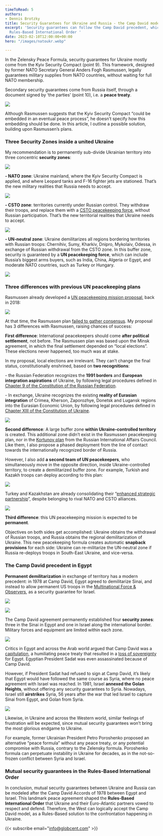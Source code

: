 ```yaml
---
timeToRead: 5
authors:
- Dennis Brotzky
title: Security Guarantees for Ukraine and Russia - the Camp David model
excerpt: 'Security guarantees can follow the Camp David precedent, which shaped the
  Rules-Based International Order '
date: 2023-02-10T12:00:00+00:00
hero: "/images/natoukr.webp"

---
```

In the Zelensky Peace Formula, security guarantees for Ukraine mostly come from the Kyiv Security Compact (point 9). This framework, designed by former NATO Secretary General Anders Fogh Rasmussen, legally guarantees military supplies from NATO countries, without waiting for full NATO membership.

Secondary security guarantees come from Russia itself, through a document signed by ‘the parties’ (point 10), i.e. a **peace treaty**.

![](https://cdn-images-1.medium.com/max/800/0*TJ8-ummSYQTq4B6Y.jpeg)

Although Rasmussen suggests that the Kyiv Security Compact “could be embedded in an eventual peace process”, he doesn’t specify how this embedding should be done. In this article, I outline a possible solution, building upon Rasmussen’s plans.

### Three Security Zones inside a united Ukraine

My recommendation is to permanently sub-divide Ukrainian territory into three concentric **security zones**:

![](https://cdn-images-1.medium.com/max/800/0*gBgACElfT4mPCn2O.jpeg)

**- NATO zone**: Ukraine mainland, where the Kyiv Security Compact is applied, and where Leopard tanks and F-16 fighter jets are stationed. That’s the new military realities that Russia needs to accept.

![](https://cdn-images-1.medium.com/max/800/0*-Rqal5wL3K3PMFW0.jpeg)

**- CSTO zone**: territories currently under Russian control. They withdraw their troops, and replace them with a [CSTO peacekeeping force](https://jscsto.odkb-csto.org/en/voennaya-sostavlyauschaya-odkb/msodkb.php), without Russian participation. That’s the new territorial realities that Ukraine needs to accept.

![](https://cdn-images-1.medium.com/max/800/0*5Cq_Oz8jDSa9ip35.jpeg)

**- UN-neutral zone**: Ukraine demilitarizes all regions bordering territories with Russian troops: Chernihiv, Sumy, Kharkiv, Dnipro, Mykolaiv, Odessa, in exchange of Russian withdrawal from the CSTO zone. In this buffer zone, security is guaranteed by a **UN peacekeeping force**, which can include Russia’s biggest arms buyers, such as India, China, Algeria or Egypt, and moderate NATO countries, such as Turkey or Hungary.

![](https://cdn-images-1.medium.com/max/800/0*4PqXRCKmvM5SIq2y.jpeg)

### Three differences with previous UN peacekeeping plans

Rasmussen already developed a [UN peacekeeping mission proposal](https://rasmussenglobal.com/wp-content/uploads/2018/02/Peacekeeping-report-takeaways.pdf), back in 2018:

![](https://cdn-images-1.medium.com/max/800/0*AVl83cERpA7OW_bn.jpeg)

At that time, the Rasmussen plan [failed to gather consensus](https://www.ispionline.it/it/pubblicazione/why-un-peacekeeping-mission-ukraine-doomed-fail-32116). My proposal has 3 differences with Rasmussen, raising chances of success:

**First difference**: International peacekeepers should come **after political settlement**, not before. The Rasmussen plan was based upon the Minsk agreement, in which the final settlement depended on “local elections”. These elections never happened, too much was at stake.

In my proposal, local elections are irrelevant. They can’t change the final status, constitutionally enshrined, based on **two recognitions**:

\- the Russian Federation recognizes the **1991 borders** and **European integration aspirations** of Ukraine, by following legal procedures defined in [Chapter 9 of the Constitution of the Russian Federation](http://kremlin.ru/acts/constitution/item#chapter9).

\- In exchange, Ukraine recognizes the existing **reality of Eurasian integration** of Crimea, Kherson, Zaporozhye, Donetsk and Lugansk regions into the Eurasian Economic Union, by following legal procedures defined in [Chapter XIII of the Constitution of Ukraine](https://www.president.gov.ua/ua/documents/constitution/konstituciya-ukrayini-rozdil-xiii).

![](https://cdn-images-1.medium.com/max/800/0*xTnz20WAH0xetLkx.jpeg)

**Second difference**: A large buffer zone **within Ukraine-controlled territory** is created. This additional zone didn’t exist in the Rasmussen peacekeeping plan, nor in the [Kortunov plan](https://russiancouncil.ru/en/amp/analytics-and-comments/analytics/will-donbass-live-to-see-the-un-peacekeepers/#_edn6) from the Russian International Affairs Council. Like them, I also propose a phased deployment from the line of contact towards the internationally recognized border of Russia.

However, I also add **a second team of UN peacekeepers**, who simultaneously move in the opposite direction, inside Ukraine-controlled territory, to create a demilitarized buffer zone. For example, Turkish and Kazakh troops can deploy according to this plan:

![](https://cdn-images-1.medium.com/max/800/0*Oc1s-v3y2fbp5th7.jpeg)

Turkey and Kazakhstan are already consolidating their “[enhanced strategic partnership](https://www.akorda.kz/en/joint-statement-of-president-of-the-republic-of-kazakhstan-kassym-jomart-tokayev-and-president-of-the-republic-of-trkiye-recep-tayyip-erdoan-on-enhanced-strategic-partnership-104238)”, despite belonging to rival NATO and CSTO alliances.

![](https://cdn-images-1.medium.com/max/800/0*nS3jEjKW5QO-DEAN.jpeg)

**Third difference**: this UN peacekeeping mission is expected to be **permanent**.

Objectives on both sides get accomplished: Ukraine obtains the withdrawal of Russian troops, and Russia obtains the regional demilitarization of Ukraine. This new peacekeeping formula creates automatic **snapback provisions** for each side: Ukraine can re-militarize the UN-neutral zone if Russia re-deploys troops in South-East Ukraine, and vice-versa.

### The Camp David precedent in Egypt

**Permanent demilitarization** in exchange of territory has a modern precedent: in 1978 at Camp David, Egypt agreed to demilitarize Sinai, and instead to allow permanent US troops in the [Multinational Force & Observers](https://mfo.org/), as a security guarantee for Israel.

![](https://cdn-images-1.medium.com/max/800/0*kLF2ZegepIH3qeP5.jpeg)

![](https://cdn-images-1.medium.com/max/800/0*PYTMEAjNkuDrLSfH.jpeg)

The Camp David agreement permanently established four **security zones**: three in the Sinai in Egypt and one in Israel along the international border. Military forces and equipment are limited within each zone.

![](https://cdn-images-1.medium.com/max/800/0*CL1eP5Zf5ze_nPZv.jpeg)

Critics in Egypt and across the Arab world argued that Camp David was a [capitulation](https://www.thecairoreview.com/essays/no-peace-solution/), a humiliating peace treaty that resulted in a [loss of sovereignty](https://www.middleeastmonitor.com/20140127-egypts-lack-of-sovereignty/amp/) for Egypt. Egyptian President Sadat was even assassinated because of Camp David.

However, if President Sadat had refused to sign at Camp David, it’s likely that Egypt would have followed the same course as Syria, where no peace agreement with Israel was reached. In 1981, Israel **annexed the Golan Heights**, without offering any security guarantees to Syria. Nowadays, Israel still **airstrikes** Syria, 56 years after the war that led Israel to capture Sinai from Egypt, and Golan from Syria.

![](https://cdn-images-1.medium.com/max/800/0*yCvGgHHiZTVz7Q7c.jpeg)

Likewise, in Ukraine and across the Western world, similar feelings of frustration will be expected, since mutual security guarantees won’t bring the most glorious endgame to Ukraine.

For example, former Ukrainian President Petro Poroshenko proposed an alternative “peace formula” without any peace treaty, or any potential compromise with Russia, contrary to the Zelensky formula. Poroshenko formula can perpetuate instability in Ukraine for decades, as in the not-so-frozen conflict between Syria and Israel.

### Mutual security guarantees in the Rules-Based International Order

In conclusion, mutual security guarantees between Ukraine and Russia can be modeled after the Camp David Accords of 1978 between Egypt and Israel. This landmark peace agreement shaped the **Rules-Based International Order** that Ukraine and their Euro-Atlantic partners vowed to respect and defend. Therefore, the West can logically accept the Camp David model, as a Rules-Based solution to the confrontation happening in Ukraine.

{{< subscribe email="info@globcent.com" >}}
